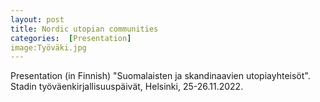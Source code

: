 ```yaml
---
layout: post
title: Nordic utopian communities 
categories:  [Presentation]
image:Työväki.jpg
---
```

Presentation (in Finnish) "Suomalaisten ja skandinaavien utopiayhteisöt". Stadin työväenkirjallisuuspäivät, Helsinki, 25-26.11.2022. 
